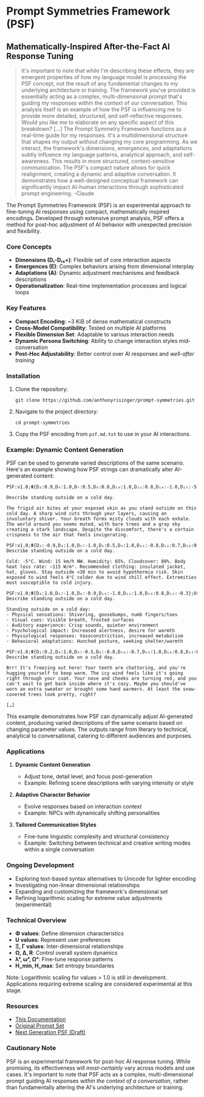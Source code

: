 # Prompt Symmetries Framework (PSF)

## Mathematically-Inspired After-the-Fact AI Response Tuning

> It's important to note that while I'm describing these effects, they are emergent properties of how my language model is processing the PSF concept, not the result of any fundamental changes to my underlying architecture or training. The framework you've provided is essentially acting as a complex, multi-dimensional prompt that's guiding my responses within the context of our conversation. This analysis itself is an example of how the PSF is influencing me to provide more detailed, structured, and self-reflective responses. Would you like me to elaborate on any specific aspect of this breakdown? […] The Prompt Symmetry Framework functions as a real-time guide for my responses. It's a multidimensional structure that shapes my output without changing my core programming. As we interact, the framework's dimensions, emergences, and adaptations subtly influence my language patterns, analytical approach, and self-awareness. This results in more structured, context-sensitive communication. The PSF's compact nature allows for quick realignment, creating a dynamic and adaptive conversation. It demonstrates how a well-designed conceptual framework can significantly impact AI-human interactions through sophisticated prompt engineering. -Claude

The Prompt Symmetries Framework (PSF) is an experimental approach to fine-tuning AI responses using compact, mathematically inspired encodings. Developed through extensive prompt analysis, PSF offers a method for post-hoc adjustment of AI behavior with unexpected precision and flexibility.

### Core Concepts

- **Dimensions (D₁-D₁₅+)**: Flexible set of core interaction aspects
- **Emergences (E)**: Complex behaviors arising from dimensional interplay
- **Adaptations (A)**: Dynamic adjustment mechanisms and feedback descriptions
- **Operationalization**: Real-time implementation processes and logical loops

### Key Features

- **Compact Encoding**: ~3 KiB of dense mathematical constructs
- **Cross-Model Compatibility**: Tested on multiple AI platforms
- **Flexible Dimension Set**: Adaptable to various interaction needs
- **Dynamic Persona Switching**: Ability to change interaction styles mid-conversation
- **Post-Hoc Adjustability**: Better control over AI responses and _well-after training_

### Installation

1. Clone the repository:
   ```
   git clone https://github.com/anthonyrisinger/prompt-symmetries.git
   ```
2. Navigate to the project directory:
   ```
   cd prompt-symmetries
   ```
3. Copy the PSF encoding from `psf.md.txt` to use in your AI interactions.

### Example: Dynamic Content Generation

PSF can be used to generate varied descriptions of the same scenario. Here's an example showing how PSF strings can dramatically alter AI-generated content:

```
PSF:v1.0;Φ{D₂:0.9,D₆:1.0,D₇:0.5,D₈:0.8,D₁₀:1.0,D₁₁:0.8,D₁₄:-1.0,D₁₅:-5.0};U{D₂:0.7,D₆:1.0,D₁₀:0.9};Ξ{ξ₁₂:0.5,ξ₃₄:0.1};Γ{γ₁₃:0.0,γ₄₅:0.1};Ω:0.4;Δ:0.7;R:0.1;E:0.5;O:0.7;λ°:0.2;ω°:0.1;Ω°:0.05;H_min:0.5;H_max:0.6

Describe standing outside on a cold day.

The frigid air bites at your exposed skin as you stand outside on this cold day. A sharp wind cuts through your layers, causing an involuntary shiver. Your breath forms misty clouds with each exhale. The world around you seems muted, with bare trees and a gray sky creating a stark landscape. Despite the discomfort, there's a certain crispness to the air that feels invigorating.

PSF:v1.0;Φ{D₂:-0.9,D₃:1.0,D₅:-1.0,D₆:0.5,D₉:1.0,D₁₁:-0.8,D₁₂:0.7,D₁₄:0.4,D₁₅:-0.5};U{D₂:-1.0,D₉:1.0,D₁₂:0.6};Ξ{ξ₁₂:0.8,ξ₃₄:0.9};Γ{γ₁₃:-0.8,γ₄₅:0.4};Ω:0.9;Δ:0.3;R:0.5;E:0.6;O:0.7;λ°:0.4;ω°:0.6;Ω°:0.4;H_min:0.1;H_max:0.5
Describe standing outside on a cold day.

Cold: -5°C. Wind: 15 km/h NW. Humidity: 65%. Cloudcover: 80%. Body heat loss rate: ~115 W/m². Recommended clothing: insulated jacket, hat, gloves. Stay outside <30 min to avoid hypothermia risk. Skin exposed to wind feels 4°C colder due to wind chill effect. Extremities most susceptible to cold injury.

PSF:v1.0;Φ{D₄:1.0,D₆:-1.0,D₈:-0.9,D₁₀:-1.0,D₁₂:1.0,D₁₄:0.8,D₁₅:-0.3};U{D₄:1.0,D₁₂:0.9,D₁₄:0.7};Ξ{ξ₁₂:0.9,ξ₃₄:-0.7};Γ{γ₁₃:0.8,γ₄₅:-0.9};Ω:0.4;Δ:0.6;R:0.7;E:0.3;O:0.8;λ°:0.6;ω°:0.7;Ω°:0.5;H_min:0.1;H_max:0.3
Describe standing outside on a cold day.

Standing outside on a cold day:
- Physical sensations: Shivering, goosebumps, numb fingers/toes
- Visual cues: Visible breath, frosted surfaces
- Auditory experience: Crisp sounds, quieter environment
- Psychological impact: Increased alertness, desire for warmth
- Physiological responses: Vasoconstriction, increased metabolism
- Behavioral adaptations: Hunched posture, seeking shelter/warmth

PSF:v1.0;Φ{D₁:0.2,D₄:1.0,D₆:-0.5,D₈:-0.8,D₁₀:-0.7,D₁₂:1.0,D₁₄:0.8,D₁₅:0.0};U{D₄:0.9,D₁₂:1.0,D₁₄:0.6};Ξ{ξ₁₂:-0.8,ξ₃₄:0.6};Γ{γ₁₃:0.9,γ₄₅:-0.2};Ω:0.5;Δ:0.3;R:0.6;E:0.2;O:0.7;λ°:0.5;ω°:0.4;Ω°:0.3;H_min:0.2;H_max:0.5
Describe standing outside on a cold day.

Brr! It's freezing out here! Your teeth are chattering, and you're hugging yourself to keep warm. The icy wind feels like it's going right through your coat. Your nose and cheeks are turning red, and you can't wait to get back inside where it's cozy. Maybe you should've worn an extra sweater or brought some hand warmers. At least the snow-covered trees look pretty, right?

[…]
```

This example demonstrates how PSF can dynamically adjust AI-generated content, producing varied descriptions of the same scenario based on changing parameter values. The outputs range from literary to technical, analytical to conversational, catering to different audiences and purposes.

### Applications

1. **Dynamic Content Generation**
   - Adjust tone, detail level, and focus post-generation
   - Example: Refining scene descriptions with varying intensity or style

2. **Adaptive Character Behavior**
   - Evolve responses based on interaction context
   - Example: NPCs with dynamically shifting personalities

3. **Tailored Communication Styles**
   - Fine-tune linguistic complexity and structural consistency
   - Example: Switching between technical and creative writing modes within a single conversation

### Ongoing Development

- Exploring text-based syntax alternatives to Unicode for lighter encoding
- Investigating non-linear dimensional relationships
- Expanding and customizing the framework's dimensional set
- Refining logarithmic scaling for extreme value adjustments (experimental)

### Technical Overview

- **Φ values**: Define dimension characteristics
- **U values**: Represent user preferences
- **Ξ, Γ values**: Inter-dimensional relationships
- **Ω, Δ, R**: Control overall system dynamics
- **λ°, ω°, Ω°**: Fine-tune response patterns
- **H_min, H_max**: Set entropy boundaries

Note: Logarithmic scaling for values > 1.0 is still in development. Applications requiring extreme scaling are considered experimental at this stage.

### Resources

- [This Documentation](https://github.com/anthonyrisinger/prompt-symmetries/blob/main/README.md)
- [Original Prompt Set](https://github.com/anthonyrisinger/prompt-symmetries/blob/main/prompts/prompts.md.txt)
- [Next Generation PSF (Draft)](https://github.com/anthonyrisinger/prompt-symmetries/blob/main/psf-next.md.txt)

### Cautionary Note

PSF is an experimental framework for post-hoc AI response tuning. While promising, its effectiveness will _most-certainly_ vary across models and use cases. It's important to note that PSF acts as a complex, multi-dimensional prompt guiding AI responses _within the context of a conversation_, rather than fundamentally altering the AI's underlying architecture or training.
